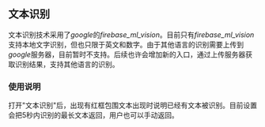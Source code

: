 ## 文本识别

文本识别技术采用了*google*的*firebase_ml_vision*。目前只有*firebase_ml_vision*支持本地文字识别，但也只限于英文和数字。由于其他语言的识别需要上传到*google*服务器，目前暂时不支持。后续也许会增加新的入口，通过上传服务器获取识别结果，支持其他语言的识别。

### 使用说明
打开"文本识别"后，出现有红框包围文本出现时说明已经有文本被识别。目前设置会把5秒内识别的最长文本返回，用户也可以手动返回。
